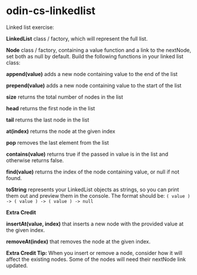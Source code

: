 # odin-cs-linkedlist

Linked list exercise:

**LinkedList** class / factory, which will represent the full list.

**Node** class / factory, containing a value function and a link to the nextNode, set both as null by default.
Build the following functions in your linked list class:

**append(value)** adds a new node containing value to the end of the list

**prepend(value)** adds a new node containing value to the start of the list

**size** returns the total number of nodes in the list

**head** returns the first node in the list

**tail** returns the last node in the list

**at(index)** returns the node at the given index

**pop** removes the last element from the list

**contains(value)** returns true if the passed in value is in the list and otherwise returns false.

**find(value)** returns the index of the node containing value, or null if not found.

**toString** represents your LinkedList objects as strings, so you can print them out and preview them in the console. The format should be: `( value ) -> ( value ) -> ( value ) -> null`

**Extra Credit**

**insertAt(value, index)** that inserts a new node with the provided value at the given index.

**removeAt(index)** that removes the node at the given index.

**Extra Credit Tip:** When you insert or remove a node, consider how it will affect the existing nodes. Some of the nodes will need their nextNode link updated.
